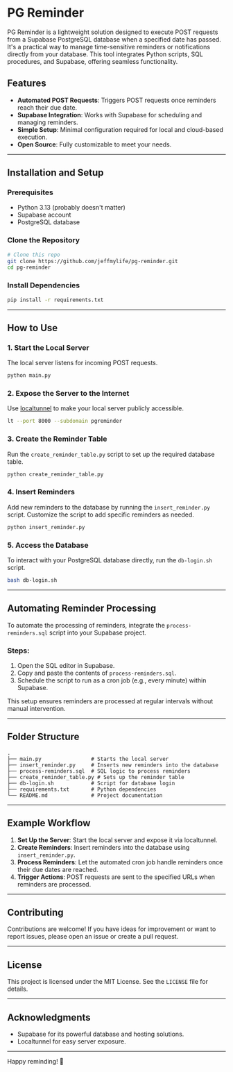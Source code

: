 # PG Reminder

PG Reminder is a lightweight solution designed to execute POST requests from a Supabase PostgreSQL database when a specified date has passed. It's a practical way to manage time-sensitive reminders or notifications directly from your database. This tool integrates Python scripts, SQL procedures, and Supabase, offering seamless functionality.

## Features

- **Automated POST Requests**: Triggers POST requests once reminders reach their due date.
- **Supabase Integration**: Works with Supabase for scheduling and managing reminders.
- **Simple Setup**: Minimal configuration required for local and cloud-based execution.
- **Open Source**: Fully customizable to meet your needs.

---

## Installation and Setup

### Prerequisites

- Python 3.13 (probably doesn't matter)
- Supabase account
- PostgreSQL database

### Clone the Repository

```bash
# Clone this repo
git clone https://github.com/jeffmylife/pg-reminder.git
cd pg-reminder
```

### Install Dependencies

```bash
pip install -r requirements.txt
```

---

## How to Use

### 1. Start the Local Server

The local server listens for incoming POST requests.

```bash
python main.py
```

### 2. Expose the Server to the Internet

Use [localtunnel](https://theboroer.github.io/localtunnel-www/) to make your local server publicly accessible.

```bash
lt --port 8000 --subdomain pgreminder
```

### 3. Create the Reminder Table

Run the `create_reminder_table.py` script to set up the required database table.

```bash
python create_reminder_table.py
```

### 4. Insert Reminders

Add new reminders to the database by running the `insert_reminder.py` script. Customize the script to add specific reminders as needed.

```bash
python insert_reminder.py
```

### 5. Access the Database

To interact with your PostgreSQL database directly, run the `db-login.sh` script.

```bash
bash db-login.sh
```

---

## Automating Reminder Processing

To automate the processing of reminders, integrate the `process-reminders.sql` script into your Supabase project.

### Steps:

1. Open the SQL editor in Supabase.
2. Copy and paste the contents of `process-reminders.sql`.
3. Schedule the script to run as a cron job (e.g., every minute) within Supabase.

This setup ensures reminders are processed at regular intervals without manual intervention.

---

## Folder Structure

```
.
├── main.py                # Starts the local server
├── insert_reminder.py     # Inserts new reminders into the database
├── process-reminders.sql  # SQL logic to process reminders
├── create_reminder_table.py # Sets up the reminder table
├── db-login.sh            # Script for database login
├── requirements.txt       # Python dependencies
└── README.md              # Project documentation
```

---

## Example Workflow

1. **Set Up the Server**: Start the local server and expose it via localtunnel.
2. **Create Reminders**: Insert reminders into the database using `insert_reminder.py`.
3. **Process Reminders**: Let the automated cron job handle reminders once their due dates are reached.
4. **Trigger Actions**: POST requests are sent to the specified URLs when reminders are processed.

---

## Contributing

Contributions are welcome! If you have ideas for improvement or want to report issues, please open an issue or create a pull request.

---

## License

This project is licensed under the MIT License. See the `LICENSE` file for details.

---

## Acknowledgments

- Supabase for its powerful database and hosting solutions.
- Localtunnel for easy server exposure.

---

Happy reminding! 🚀

